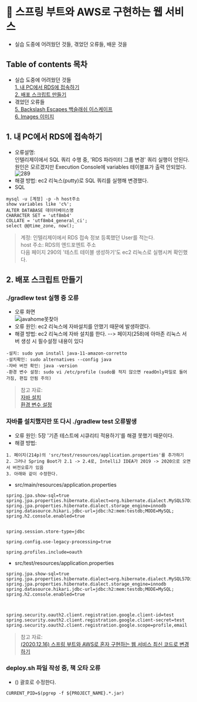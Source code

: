 # :pushpin: 스프링 부트와 AWS로 구현하는 웹 서비스
+ 실습 도중에 어려웠던 것들, 겪었던 오류들, 배운 것을 

## Table of contents 목차
+ 실습 도중에 어려웠던 것들<br>
[1. 내 PC에서 RDS에 접속하기](#1-내-PC에서-RDS에-접속하기)<br>
[2. 배포 스크립트 만들기](#2-배포-스크립트-만들기)<br>
+ 겪었던 오류들<br>
[5. Backslash Escapes 백슬래쉬 이스케이프](#5-backslash-escapes-백슬래쉬-이스케이프)<br>
[6. Images 이미지](#6-images-이미지)<br>


## 1. 내 PC에서 RDS에 접속하기
* 오류설명: <br> 인텔리제이에서 SQL 쿼리 수행 중, 'RDS 파라미터 그룹 변경' 쿼리 실행이 안된다.<br>
원인은 모르겠지만 Execution Console에 variables 테이블표가 출력 안되었다.<br>
![289](https://user-images.githubusercontent.com/57389368/146322499-f08807bc-de6b-4e4f-b40d-d66dabf11477.JPG) <br>
* 해결 방법: ec2 리눅스(putty)로 SQL 쿼리를 실행해 변경했다.
* SQL <br>
```
mysql -u [계정] -p -h host주소
show variables like 'c%';
ALTER DATABASE 데이터베이스명
CHARACTER SET = 'utf8mb4'
COLLATE = 'utf8mb4_general_ci';
select @@time_zone, now();
```
>계정: 인텔리제이에서 RDS 접속 정보 등록했던 User를 적는다.<br>
>host 주소: RDS의 엔드포엔트 주소<br>
>다음 페이지 290의 '테스트 테이블 생성하기'도 ec2 리눅스로 실행시켜 확인했다.<br>
## 2. 배포 스크립트 만들기 <br>
### ./gradlew test 실행 중 오류 <br>
* 오류 화면<br>
![javahome못찾아](https://user-images.githubusercontent.com/57389368/146330020-be34cccd-6f3f-447d-8932-5b003da14bc6.JPG)<br>
* 오류 원인: ec2 리눅스에 자바설치를 안했기 때문에 발생하였다.<br>
* 해결 방법: ec2 리눅스에 자바 설치를 한다. --> 페이지(258)에 아마존 리눅스 서버 생성 시 필수설정 내용이 있다 <br>
```
-설치: sudo yum install java-11-amazon-corretto
-설치확인: sudo alternatives --config java
-자바 버전 확인: java -version
-환경 변수 설정: sudo vi /etc/profile (sudo를 적지 않으면 readOnly파일로 들어가짐, 편집 안됨 주의)
```
>참고 자료: <br>
[자바 설치](https://docs.aws.amazon.com/ko_kr/corretto/latest/corretto-11-ug/amazon-linux-install.html)<br>
[환경 변수 설정](https://kitty-geno.tistory.com/25)<br>

### 자바를 설치했지만 또 다시 ./gradlew test 오류발생 <br>
* 오류 원인: 5장 '기존 테스트에 시큐리티 적용하기'를 해결 못했기 때문이다. <br>
* 해결 방법:
```
1. 페이지(214p)의 'src/test/resources/application.properties'를 추가하기
2. 그러나 Spring Boot가 2.1 -> 2.4로, IntelliJ IDEA가 2019 -> 2020으로 오면서 버전오류가 있음
3. 아래와 같이 수정한다.
```

* src/main/resources/application.properties
```
spring.jpa.show-sql=true
spring.jpa.properties.hibernate.dialect=org.hibernate.dialect.MySQL57Dialect
spring.jpa.properties.hibernate.dialect.storage_engine=innodb
spring.datasource.hikari.jdbc-url=jdbc:h2:mem:testdb;MODE=MySQL;
spring.h2.console.enabled=true


spring.session.store-type=jdbc

spring.config.use-legacy-processing=true

spring.profiles.include=oauth
```

* src/test/resources/application.properties
```
spring.jpa.show-sql=true
spring.jpa.properties.hibernate.dialect=org.hibernate.dialect.MySQL57Dialect
spring.jpa.properties.hibernate.dialect.storage_engine=innodb
spring.datasource.hikari.jdbc-url=jdbc:h2:mem:testdb;MODE=MySQL;
spring.h2.console.enabled=true



spring.security.oauth2.client.registration.google.client-id=test
spring.security.oauth2.client.registration.google.client-secret=test
spring.security.oauth2.client.registration.google.scope=profile,email
```

>참고 자료: <br>
[(2020.12.16) 스프링 부트와 AWS로 혼자 구현하는 웹 서비스 최신 코드로 변경하기](https://jojoldu.tistory.com/539)<br>




### deploy.sh 파일 작성 중, 책 오타 오류  <br>
* () 괄호로 수정한다. <br>
```
CURRENT_PID=$(pgrep -f ${PROJECT_NAME}.*.jar)
```
